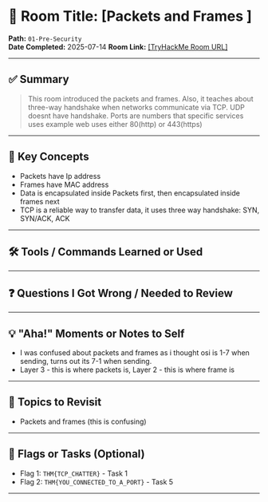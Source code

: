 # 🧠 Room Title: [Packets and Frames ]

**Path:** `01-Pre-Security`  
**Date Completed:** 2025-07-14
**Room Link:** [\[TryHackMe Room URL\]](https://tryhackme.com/room/packetsframes)

---

## ✅ Summary

> This room introduced the packets and frames. Also, it teaches about three-way handshake when networks communicate via TCP. UDP doesnt have handshake. Ports are numbers that specific services uses example web uses either 80(http) or 443(https)

---

## 🔑 Key Concepts

- Packets have Ip address
- Frames have MAC address
- Data is encapsulated inside Packets first, then encapsulated inside frames next
- TCP is a reliable way to transfer data, it uses three way handshake: SYN, SYN/ACK, ACK

---

## 🛠️ Tools / Commands Learned or Used

---

## ❓ Questions I Got Wrong / Needed to Review

---

## 💡 "Aha!" Moments or Notes to Self

- I was confused about packets and frames as i thought osi is 1-7 when sending, turns out its 7-1 when sending.
- Layer 3 - this is where packets is, Layer 2 - this is where frame is

---

## 📌 Topics to Revisit

- Packets and frames (this is confusing)

---

## 🧩 Flags or Tasks (Optional)

- Flag 1: `THM{TCP_CHATTER}` - Task 1
- Flag 2: `THM{YOU_CONNECTED_TO_A_PORT}` - Task 5

---
